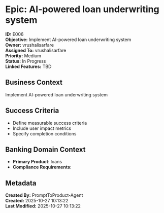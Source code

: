 # Epic: AI-powered loan underwriting system

**ID:** E006  
**Objective:** Implement AI-powered loan underwriting system  
**Owner:** vrushalisarfare  
**Assigned To:** vrushalisarfare  
**Priority:** Medium  
**Status:** In Progress  
**Linked Features:** TBD  

## Business Context
Implement AI-powered loan underwriting system

## Success Criteria
- Define measurable success criteria
- Include user impact metrics
- Specify completion conditions

## Banking Domain Context
- **Primary Product**: loans
- **Compliance Requirements**: 

## Metadata
**Created By:** PromptToProduct-Agent  
**Created:** 2025-10-27 10:13:22  
**Last Modified:** 2025-10-27 10:13:22  

